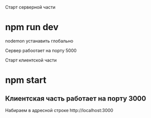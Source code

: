 Старт серверной части
# npm run dev

nodemon устанавить глобально

Сервер рабоотает на порту 5000

Старт клиентской части
# npm start

Клиентская часть работает на порту 3000
---------
Набираем в адресной строке http://localhost:3000
